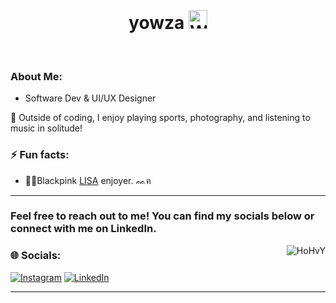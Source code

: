 <div align="center">
  <br>
  <h1>yowza 
  <img
    width="30px"
    alt="Waving Emoji"
    src="https://media.giphy.com/media/hvRJCLFzcasrR4ia7z/giphy.gif"
  />
  </h1>
<!--   <h3>I'm Izzy.</h3> -->
<!--     <sub>Web Developer | UI/UX Designer</sub> -->
</div>
<br>

### About Me:

- Software Dev & UI/UX Designer

 <!-- I am currently interested in <strong>React Native & Android native app development</strong>. -->

<!-- - My fav pastime is listening to music; i listen to music and do nothing. -->

💙 Outside of coding, I enjoy playing sports, photography, and listening to music in solitude!

<!--
[<img  alt="Totoro gif" src="https://github.com/izzyluuuuh/izzyluuuuh/assets/103919666/c1e6a385-72f4-4698-a240-7b1a7597c23c" align="left" padding="10%" width="230" />](https://github.com/izzyluuuuh?tab=repositories)
-->

### ⚡ Fun facts:
- 🖤🩷Blackpink [LISA](https://www.instagram.com/lalalalisa_m/) enjoyer. ᨐฅ
<!-- - I am kinda obsessed with mofusand. -.- -->


---

### Feel free to reach out to me! You can find my socials below or connect with me on LinkedIn.
<!-- if you have any project inquiries or just want to connect! -->

[<img  alt="HoHvY" src="https://github.com/izzyluuuuh/izzyluuuuh/assets/103919666/b2b5a1b9-8079-41e9-810e-05d102554b26" align="right"/>](https://github.com/izzyluuuuh?tab=repositories)

### 🌐 Socials:
<!--[![Facebook](https://img.shields.io/badge/Facebook-%231877F2.svg?logo=Facebook&logoColor=white)](https://facebook.com/USERNAME_HERE)-->
[![Instagram](https://img.shields.io/badge/Instagram-%23E4405F.svg?logo=Instagram&logoColor=white)](https://instagram.com/izzyluuuuh) [![LinkedIn](https://img.shields.io/badge/LinkedIn-%230077B5.svg?logo=linkedin&logoColor=white)](https://www.linkedin.com/in/adayalady/) 
<!-- [![X](https://img.shields.io/badge/X-black.svg?logo=X&logoColor=white)](https://x.com/USERNAME_HERE) -->

---

<!--

### 👀 Visitor Counter

![Visitor Count](https://profile-counter.glitch.me/izzyluuuuh/count.svg) -->





<!-- ### 💻 Tech Stack:
![Java](https://img.shields.io/badge/java-%23ED8B00.svg?style=plastic&logo=openjdk&logoColor=white) ![JavaScript](https://img.shields.io/badge/javascript-%23323330.svg?style=plastic&logo=javascript&logoColor=%23F7DF1E) ![HTML5](https://img.shields.io/badge/html5-%23E34F26.svg?style=plastic&logo=html5&logoColor=white) ![Kotlin](https://img.shields.io/badge/kotlin-%237F52FF.svg?style=plastic&logo=kotlin&logoColor=white) ![Lua](https://img.shields.io/badge/lua-%232C2D72.svg?style=plastic&logo=lua&logoColor=white) ![CSS3](https://img.shields.io/badge/css3-%231572B6.svg?style=plastic&logo=css3&logoColor=white) ![PHP](https://img.shields.io/badge/php-%23777BB4.svg?style=plastic&logo=php&logoColor=white) ![Python](https://img.shields.io/badge/python-3670A0?style=plastic&logo=python&logoColor=ffdd54) ![GithubPages](https://img.shields.io/badge/github%20pages-121013?style=plastic&logo=github&logoColor=white) ![.Net](https://img.shields.io/badge/.NET-5C2D91?style=plastic&logo=.net&logoColor=white) ![Bootstrap](https://img.shields.io/badge/bootstrap-%238511FA.svg?style=plastic&logo=bootstrap&logoColor=white) ![SASS](https://img.shields.io/badge/SASS-hotpink.svg?style=plastic&logo=SASS&logoColor=white) ![Apache](https://img.shields.io/badge/apache-%23D42029.svg?style=plastic&logo=apache&logoColor=white) ![MicrosoftSQLServer](https://img.shields.io/badge/Microsoft%20SQL%20Server-CC2927?style=plastic&logo=microsoft%20sql%20server&logoColor=white) ![MySQL](https://img.shields.io/badge/mysql-%2300000f.svg?style=plastic&logo=mysql&logoColor=white) ![SQLite](https://img.shields.io/badge/sqlite-%2307405e.svg?style=plastic&logo=sqlite&logoColor=white) ![Adobe Illustrator](https://img.shields.io/badge/adobe%20illustrator-%23FF9A00.svg?style=plastic&logo=adobe%20illustrator&logoColor=white) ![Adobe Lightroom Classic](https://img.shields.io/badge/Adobe%20Lightroom%20Classic-31A8FF.svg?style=plastic&logo=Adobe%20Lightroom%20Classic&logoColor=white) ![Adobe Lightroom](https://img.shields.io/badge/Adobe%20Lightroom-31A8FF.svg?style=plastic&logo=Adobe%20Lightroom&logoColor=white) ![Adobe Premiere Pro](https://img.shields.io/badge/Adobe%20Premiere%20Pro-9999FF.svg?style=plastic&logo=Adobe%20Premiere%20Pro&logoColor=white) ![Canva](https://img.shields.io/badge/Canva-%2300C4CC.svg?style=plastic&logo=Canva&logoColor=white) ![Figma](https://img.shields.io/badge/figma-%23F24E1E.svg?style=plastic&logo=figma&logoColor=white) ![Adobe Photoshop](https://img.shields.io/badge/adobe%20photoshop-%2331A8FF.svg?style=plastic&logo=adobe%20photoshop&logoColor=white)

<!--
**izzyluuuuh/izzyluuuuh** is a ✨ _special_ ✨ repository because its `README.md` (this file) appears on your GitHub profile.

Here are some ideas to get you started:

- 🔭 I’m currently working on ...
- 🌱 I’m currently learning ...
- 👯 I’m looking to collaborate on ...
- 🤔 I’m looking for help with ...
- 💬 Ask me about ...
- 📫 How to reach me: ...
- 😄 Pronouns: ...
- ⚡ Fun fact: ...
-->
<!--
**#30NitesOfCode:**-->
 <!-- [Check out my progress!](https://www.codedex.io/@tellmlaye17096/30-nites-of-code)  -->
 <!-- ![@tellmlaye17096 #30NitesOfCode](https://www.codedex.io/api/petStatus?user=tellmlaye17096) -->
<!-- Proudly created with GPRM ( https://gprm.itsvg.in ) -->
